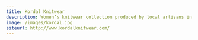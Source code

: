 ```yaml
---
title: Kordal Knitwear
description: Women’s knitwear collection produced by local artisans in America and Peru.
image: /images/kordal.jpg
siteurl: http://www.kordalknitwear.com/
---
```

